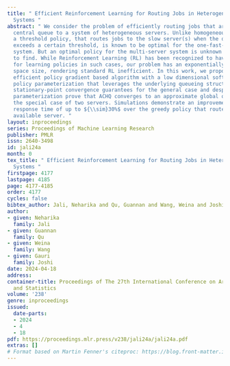 ```yaml
---
title: " Efficient Reinforcement Learning for Routing Jobs in Heterogeneous Queueing
  Systems "
abstract: " We consider the problem of efficiently routing jobs that arrive into a
  central queue to a system of heterogeneous servers. Unlike homogeneous systems,
  a threshold policy, that routes jobs to the slow server(s) when the queue length
  exceeds a certain threshold, is known to be optimal for the one-fast-one-slow two-server
  system. But an optimal policy for the multi-server system is unknown and non-trivial
  to find. While Reinforcement Learning (RL) has been recognized to have great potential
  for learning policies in such cases, our problem has an exponentially large state
  space size, rendering standard RL inefficient. In this work, we propose ACHQ, an
  efficient policy gradient based algorithm with a low dimensional soft threshold
  policy parameterization that leverages the underlying queueing structure. We provide
  stationary-point convergence guarantees for the general case and despite the low-dimensional
  parameterization prove that ACHQ converges to an approximate global optimum for
  the special case of two servers. Simulations demonstrate an improvement in expected
  response time of up to ${\\sim}30%$ over the greedy policy that routes to the fastest
  available server. "
layout: inproceedings
series: Proceedings of Machine Learning Research
publisher: PMLR
issn: 2640-3498
id: jali24a
month: 0
tex_title: " Efficient Reinforcement Learning for Routing Jobs in Heterogeneous Queueing
  Systems "
firstpage: 4177
lastpage: 4185
page: 4177-4185
order: 4177
cycles: false
bibtex_author: Jali, Neharika and Qu, Guannan and Wang, Weina and Joshi, Gauri
author:
- given: Neharika
  family: Jali
- given: Guannan
  family: Qu
- given: Weina
  family: Wang
- given: Gauri
  family: Joshi
date: 2024-04-18
address:
container-title: Proceedings of The 27th International Conference on Artificial Intelligence
  and Statistics
volume: '238'
genre: inproceedings
issued:
  date-parts:
  - 2024
  - 4
  - 18
pdf: https://proceedings.mlr.press/v238/jali24a/jali24a.pdf
extras: []
# Format based on Martin Fenner's citeproc: https://blog.front-matter.io/posts/citeproc-yaml-for-bibliographies/
---
```

